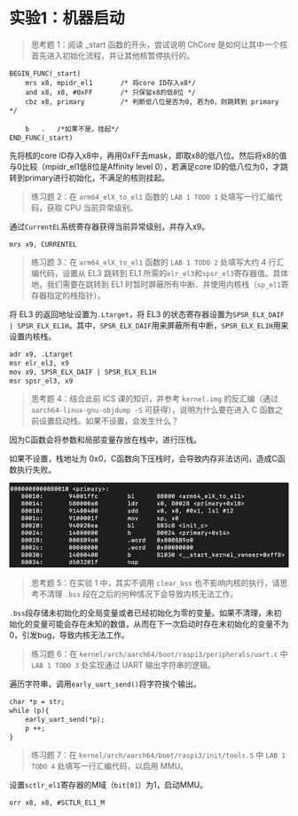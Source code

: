 # 实验1：机器启动
> 思考题 1：阅读 _start 函数的开头，尝试说明 ChCore 是如何让其中一个核首先进入初始化流程，并让其他核暂停执行的。

```
BEGIN_FUNC(_start)
    mrs	x8, mpidr_el1       /* 将core ID存入x8*/
    and	x8, x8,	#0xFF       /* 只保留x8的低8位 */
    cbz	x8, primary         /* 判断低八位是否为0, 若为0，则跳转到 primary */

	b	.   /*如果不是，挂起*/
END_FUNC(_start)
```
先将核的core ID存入x8中，再用0xFF去mask，即取x8的低八位。然后将x8的值与0比较（mpidr_el1低8位是Affinity level 0），若满足core ID的低八位为0，才跳转到primary进行初始化，不满足的核则挂起。

> 练习题 2：在 `arm64_elX_to_el1` 函数的 `LAB 1 TODO 1` 处填写一行汇编代码，获取 CPU 当前异常级别。

通过`CurrentEL`系统寄存器获得当前异常级别，并存入x9。

```
mrs x9, CURRENTEL
```

> 练习题 3：在 `arm64_elX_to_el1` 函数的 `LAB 1 TODO 2` 处填写大约 4 行汇编代码，设置从 EL3 跳转到 EL1 所需的`elr_el3`和`spsr_el3`寄存器值。具体地，我们需要在跳转到 EL1 时暂时屏蔽所有中断、并使用内核栈（`sp_el1`寄存器指定的栈指针）。

将 EL3 的返回地址设置为`.Ltarget`，将 EL3 的状态寄存器设置为`SPSR_ELX_DAIF | SPSR_ELX_EL1H`。其中，`SPSR_ELX_DAIF`用来屏蔽所有中断，`SPSR_ELX_EL1H`用来设置内核栈。

```
adr x9, .Ltarget
msr elr_el3, x9
mov x9, SPSR_ELX_DAIF | SPSR_ELX_EL1H
msr spsr_el3, x9
```

> 思考题 4：结合此前 ICS 课的知识，并参考 `kernel.img` 的反汇编（通过 `aarch64-linux-gnu-objdump -S` 可获得），说明为什么要在进入 C 函数之前设置启动栈。如果不设置，会发生什么？

因为C函数会将参数和局部变量存放在栈中，进行压栈。

如果不设置，栈地址为 0x0，C函数向下压栈时，会导致内存非法访问，造成C函数执行失败。

![img.png](img.png)

> 思考题 5：在实验 1 中，其实不调用 `clear_bss` 也不影响内核的执行，请思考不清理 `.bss` 段在之后的何种情况下会导致内核无法工作。

`.bss`段存储未初始化的全局变量或者已经初始化为零的变量。如果不清理，未初始化的变量可能会存在未知的数值，从而在下一次启动时存在未初始化的变量不为0，引发bug，导致内核无法工作。


> 练习题 6：在 `kernel/arch/aarch64/boot/raspi3/peripherals/uart.c` 中 `LAB 1 TODO 3` 处实现通过 UART 输出字符串的逻辑。

遍历字符串，调用`early_uart_send()`将字符挨个输出。

```
char *p = str;
while (p){
    early_uart_send(*p);
    p ++;
}
```

> 练习题 7：在 `kernel/arch/aarch64/boot/raspi3/init/tools.S` 中 `LAB 1 TODO 4` 处填写一行汇编代码，以启用 MMU。

设置`sctlr_el1`寄存器的M域（`bit[0]`）为1，启动MMU。

```
orr x8, x8, #SCTLR_EL1_M
```
